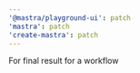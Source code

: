 ```yaml
---
'@mastra/playground-ui': patch
'mastra': patch
'create-mastra': patch
---
```


For final result for a workflow
